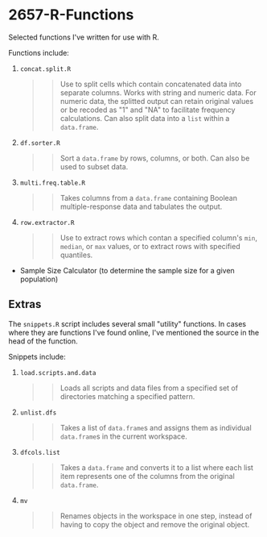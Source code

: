 2657-R-Functions
================

Selected functions I've written for use with R.

Functions include:
    
1. `concat.split.R`

    >> Use to split cells which contain concatenated data into separate columns. Works with string and numeric data. For numeric data, the splitted output can retain original values or be recoded as "1" and "NA" to facilitate frequency calculations. Can also split data into a `list` within a `data.frame`.
    
1. `df.sorter.R`

    >> Sort a `data.frame` by rows, columns, or both. Can also be used to subset data.
    
1. `multi.freq.table.R`

    >> Takes columns from a `data.frame` containing Boolean multiple-response data and tabulates the output.

1. `row.extractor.R`

    >> Use to extract rows which contan a specified column's `min`, `median`, or `max` values, or to extract rows with specified quantiles.

- Sample Size Calculator (to determine the sample size for a given population)

## Extras

The `snippets.R` script includes several small "utility" functions. In cases where they are functions I've found online, I've mentioned the source in the head of the function.

Snippets include:

1. `load.scripts.and.data`

    >> Loads all scripts and data files from a specified set of directories matching a specified pattern.

1. `unlist.dfs`

    >> Takes a list of `data.frame`s and assigns them as individual `data.frame`s in the current workspace.

1. `dfcols.list`

    >> Takes a `data.frame` and converts it to a list where each list item represents one of the columns from the original `data.frame`.

1. `mv`

    >> Renames objects in the workspace in one step, instead of having to copy the object and remove the original object.